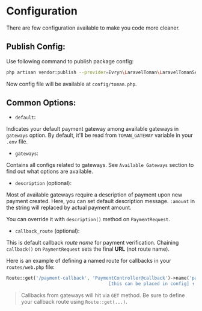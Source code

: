# Configuration

There are few configuration available to make you code more cleaner.

## Publish Config:
Use following command to publish package config:
```bash
php artisan vendor:publish --provider=Evryn\LaravelToman\LaravelTomanServiceProvider --tag=config
```

Now config file will be available at `config/toman.php`.

## Common Options:
 * `default`: 
 
Indicates your default payment gateway among available gateways in `gateways` option. By default, it'll be read from `TOMAN_GATEWAY` variable in your `.env` file.

 * `gateways`:  

Contains all configs related to gateways. See `Available Gateways` section to find out what options are available.
 
 * `description` (optional):  

Most of available gateways require a description of payment upon new payment created. Here, you can set default description message. `:amount` in the string will replaced by actual payment amount. 

You can override it with `description()` method on `PaymentRequest`.

 * `callback_route` (optional):

This is default callback *route name* for payment verification. Chaining `callback()` on `PaymentRequest` sets the final **URL** (not route name).

Here is an example of defining a named route for callbacks in your `routes/web.php` file:
```php
Route::get('/payment-callback', 'PaymentController@callback')->name('payment.callback);
                                      [this can be placed in config] ↑ 
```
 
 > Callbacks from gateways will hit via `GET` method. Be sure to define your callback route using `Route::get(...)`.

